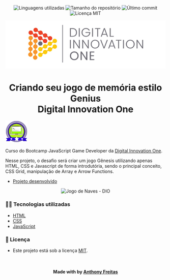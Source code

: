 <!-- Badges session -->
<p align="center">  
  <!-- languages -->
  <img src="" alt="Linguagens utilizadas">
  <!-- repo size -->
  <img src="" alt="Tamanho do repositório">
  <!-- last commit -->
  <img src="" alt="Último commit">
  <!-- licence MIT -->
  <img src="" alt="Licença MIT">
</p>

<!--Banner session-->
<p align="center">
  <img src="./src/assets/banner.png" alt="DIO" title="Digital Innovation One">
</p>

<!--About session-->
<h1 align="center">Criando seu jogo de memória estilo Genius<br>Digital Innovation One</h1>

<img src="./src/assets/badge.png" title="Badge" width="70" height="70">

Curso do Bootcamp JavaScript Game Developer da [Digital Innovation One](https://digitalinnovation.one/).

Nesse projeto, o desafio será criar um jogo Gênesis utilizando apenas HTML, CSS e Javascript de forma introdutória, sendo o principal conceito, CSS Grid, manipulação de Array e Arrow Functions.

- [Projeto desenvolvido](https://)

<p align="center"><img src=" " title="Jogo de Naves - DIO"></p>

<h3>👨‍💻 Tecnologias utilizadas</h3>

- [HTML](https://www.w3schools.com/html/)
- [CSS](https://developer.mozilla.org/pt-BR/docs/Web/CSS)
- [JavaScript](https://developer.mozilla.org/en-US/docs/Web/JavaScript)

<!--License session-->
<h3>📝 Licença</h3>

- Este projeto está sob a licença [MIT](./LICENSE).

<!--Bottom session-->
<br><h4 align=center>Made with by <a target="_blank" href="https://sammyfreitas.github.io/portfolioSite/" >Anthony Freitas</a></h4>